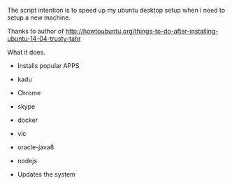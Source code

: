 The script intention is to speed up my ubuntu desktop setup
when i need to setup a new machine.

Thanks to author of http://howtoubuntu.org/things-to-do-after-installing-ubuntu-14-04-trusty-tahr

What it does.

- Installs popular APPS
- kadu
- Chrome
- skype
- docker
- vlc
- oracle-java8
- nodejs


- Updates the system
